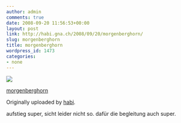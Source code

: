 ```yaml
---
author: admin
comments: true
date: 2008-09-20 11:56:53+00:00
layout: post
link: http://habi.gna.ch/2008/09/20/morgenberghorn/
slug: morgenberghorn
title: morgenberghorn
wordpress_id: 1473
categories:
- none
---
```



 [![](http://farm4.static.flickr.com/3049/2871733155_cb1f3e9f22_m.jpg)](http://www.flickr.com/photos/habi/2871733155/)
   

 
  [morgenberghorn](http://www.flickr.com/photos/habi/2871733155/)
    

  Originally uploaded by [habi](http://www.flickr.com/people/habi/).
 



aufstieg super, sicht leider nicht so. dafür die begleitung auch super.
  

